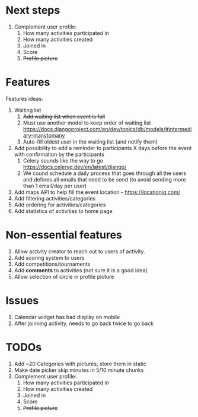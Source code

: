 # Next steps
1. Complement user profile:
   1. How many activities participated in
   2. How many activities created
   3. Joined in
   4. Score
   5. ~~Profile picture~~

# Features
Features ideas:
1. Waiting list
   1. ~~Add waiting list when event is full~~
   2. Must use another model to keep order of waiting list https://docs.djangoproject.com/en/dev/topics/db/models/#intermediary-manytomany 
   3. Auto-fill oldest user in the waiting list (and notify them)
2. Add possibility to add a reminder to participants X days before the event with confirmation by the participants
   1. Celery sounds like the way to go https://docs.celeryq.dev/en/latest/django/
   2. We cound schedule a daily process that goes through all the users and defines all emails that need to be send (to avoid sending more than 1 email/day per user)
3. Add maps API to help fill the event location - https://locationiq.com/
4. Add filtering activities/categories
5. Add ordering for activities/categories
6. Add statistics of activities to home page 

# Non-essential features
1. Allow activity creator to reach out to users of activity.
2. Add scoring system to users 
3. Add competitions/tournaments
4. Add **comments** to activities (not sure it is a good idea)
5. Allow selection of circle in profile picture



# Issues
1. Calendar widget has bad display on mobile
2. After joinning activity, needs to go back twice to go back


# TODOs
1. Add ~20 Categories with pictures, store them in static
2. Make date picker skip minutes in 5/10 minute chunks
3. Complement user profile:
   1. How many activities participated in
   2. How many activities created
   3. Joined in
   4. Score
   5. ~~Profile picture~~
